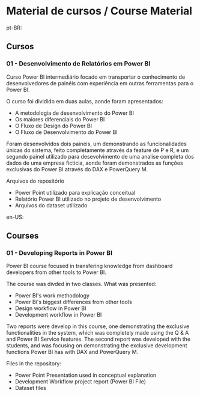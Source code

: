 # Material de cursos / Course Material

pt-BR:
## Cursos

### 01 - Desenvolvimento de Relatórios em Power BI
Curso Power BI intermediário focado em transportar o conhecimento de desenvolvedores de painéis com experiência em outras ferramentas para o Power BI. 

O curso foi dividido em duas aulas, aonde foram apresentados:
* A metodologia de desenvolvimento do Power BI
* Os maiores diferenciais do Power BI
* O Fluxo de Design do Power BI
* O Fluxo de Desenvolvimento do Power BI

Foram desenvolvidos dois paineis, um demonstrando as funcionalidades únicas do sistema, feito completamente através da feature de P e R, e um segundo painel utilizado para desevolvimento de uma analise completa dos dados de uma empresa ficticia, aonde foram demonstrados as funções exclusivas do Power BI através do DAX e PowerQuery M. 

Arquivos do repositório
* Power Point utilizado para explicação conceitual
* Relatório Power BI utilizado no projeto de desenvolvimento
* Arquivos do dataset utilizado


en-US:
## Courses 

### 01 - Developing Reports in Power BI
Power BI course focused in transfering knowledge from dashboard developers from other tools to Power BI. 

The course was divded in two classes. What was presented:
* Power BI's work methodology
* Power Bi's biggest differences from other tools
* Design workflow in Power BI
* Development workflow in Power BI

Two reports were develop in this course, one demonstrating the exclusive functionalities in the system, which was completely made using the Q & A and Power BI Service features. The second report was developed with the students, and was focusing on demonstrating the exclusive development functions Power BI has with DAX and PowerQuery M.

Files in the repository:
* Power Point Presentation used in conceptual explanation
* Development Workflow project report (Power BI File)
* Dataset files
